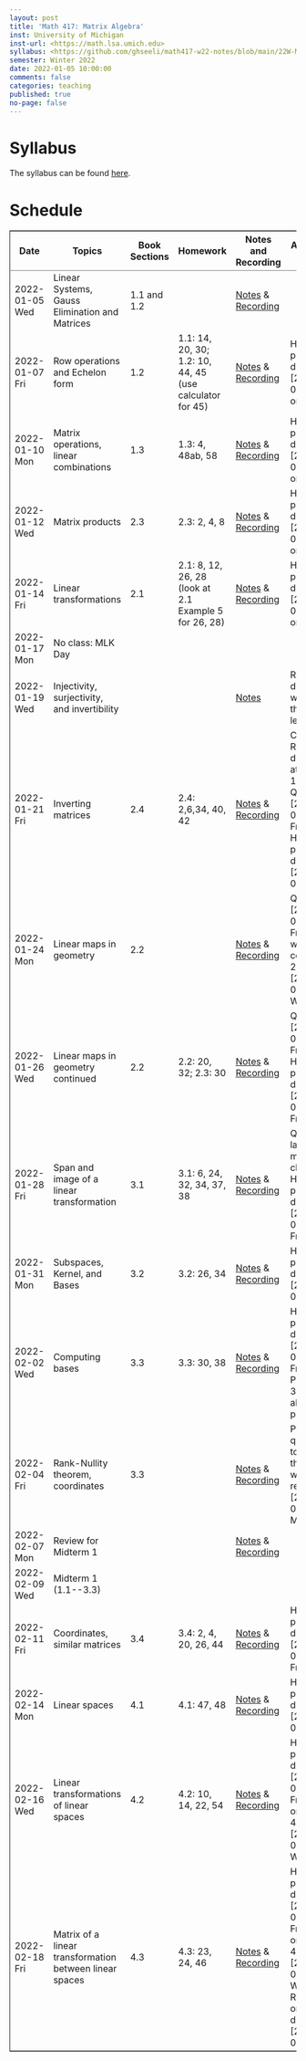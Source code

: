 ```yaml
---
layout: post
title: 'Math 417: Matrix Algebra'
inst: University of Michigan
inst-url: <https://math.lsa.umich.edu>
syllabus: <https://github.com/ghseeli/math417-w22-notes/blob/main/22W-Math417-Syllabus.pdf?raw=true>
semester: Winter 2022
date: 2022-01-05 10:00:00
comments: false
categories: teaching
published: true
no-page: false 
---
```



# Syllabus

The syllabus can be found [here](https://github.com/ghseeli/math417-w22-notes/blob/main/22W-Math417-Syllabus.pdf?raw=true).


# Schedule

<table border="2" cellspacing="0" cellpadding="6" rules="groups" frame="hsides">


<colgroup>
<col  class="org-left" />

<col  class="org-left" />

<col  class="org-right" />

<col  class="org-left" />

<col  class="org-left" />

<col  class="org-left" />
</colgroup>
<thead>
<tr>
<th scope="col" class="org-left">Date</th>
<th scope="col" class="org-left">Topics</th>
<th scope="col" class="org-right">Book Sections</th>
<th scope="col" class="org-left">Homework</th>
<th scope="col" class="org-left">Notes and Recording</th>
<th scope="col" class="org-left">Additional Notes</th>
</tr>
</thead>

<tbody>
<tr>
<td class="org-left">2022-01-05 Wed</td>
<td class="org-left">Linear Systems, Gauss Elimination and Matrices</td>
<td class="org-right">1.1 and 1.2</td>
<td class="org-left">&#xa0;</td>
<td class="org-left"><a href="https://raw.githubusercontent.com/ghseeli/math417-w22-notes/main/20220105-Linear%20Systems%20and%20Matrices.pdf">Notes</a> &amp; <a href="https://umich.zoom.us/rec/share/bWypNEVc6cToZZ6o6632omYHJWtEuYq_coJroNhZGnGfpnjZwFwzi1kTX23IHCY.eph9SYcuVVcQhhxi">Recording</a></td>
<td class="org-left">&#xa0;</td>
</tr>


<tr>
<td class="org-left">2022-01-07 Fri</td>
<td class="org-left">Row operations and Echelon form</td>
<td class="org-right">1.2</td>
<td class="org-left">1.1: 14, 20, 30; 1.2: 10, 44, 45 (use calculator for 45)</td>
<td class="org-left"><a href="https://github.com/ghseeli/math417-w22-notes/blob/main/20220107-Row%20operations%20and%20Echelon%20form.pdf?raw=true">Notes</a> &amp; <a href="https://umich.zoom.us/rec/play/ouYrjwHY84EbnnVY1mxJqOZQcO7o6LvmJAfug9LeyUviOkdEvMQmqMQcn2SzSr-eA_nMoI36KQ31kqsO.gbtNfSpTjEv-Jrae">Recording</a></td>
<td class="org-left">Homework problems due <span class="timestamp-wrapper"><span class="timestamp">[2022-01-14 Fri] </span></span> on Canvas</td>
</tr>


<tr>
<td class="org-left">2022-01-10 Mon</td>
<td class="org-left">Matrix operations, linear combinations</td>
<td class="org-right">1.3</td>
<td class="org-left">1.3: 4, 48ab, 58</td>
<td class="org-left"><a href="https://github.com/ghseeli/math417-w22-notes/blob/main/20220110-Matrix%20operations%20and%20linear%20combinations.pdf?raw=true">Notes</a> &amp; <a href="https://umich.zoom.us/rec/share/TAQu0R3KQtxRQteyLLJ2fqwq7YS_6iIyqRC4yMW3DtLZHBS-4TkjV8Oea1T8y-55.zf7K4Y7fW1xd1NBk">Recording</a></td>
<td class="org-left">Homework problems due <span class="timestamp-wrapper"><span class="timestamp">[2022-01-21 Fri] </span></span> on Canvas</td>
</tr>


<tr>
<td class="org-left">2022-01-12 Wed</td>
<td class="org-left">Matrix products</td>
<td class="org-right">2.3</td>
<td class="org-left">2.3: 2, 4, 8</td>
<td class="org-left"><a href="https://github.com/ghseeli/math417-w22-notes/blob/main/20220112-Matrix%20Products.pdf?raw=true">Notes</a> &amp; <a href="https://umich.zoom.us/rec/share/8yit48OlDtljxhRy1eGl43EAoCXUDuYIo4ZdORKfYFnDWWWfR0DKuqi8gXG2lHiY.BKRCMzmgjgpetuCr%20">Recording</a></td>
<td class="org-left">Homework problems due <span class="timestamp-wrapper"><span class="timestamp">[2022-01-21 Fri] </span></span> on Canvas</td>
</tr>


<tr>
<td class="org-left">2022-01-14 Fri</td>
<td class="org-left">Linear transformations</td>
<td class="org-right">2.1</td>
<td class="org-left">2.1: 8, 12, 26, 28 (look at 2.1 Example 5 for 26, 28)</td>
<td class="org-left"><a href="https://github.com/ghseeli/math417-w22-notes/blob/main/20220114-Linear%20Transformations.pdf?raw=true">Notes</a> &amp; <a href="https://umich.zoom.us/rec/share/x5oZDRUDwUUBU6BAWPPkHPxZCzCs7uMj_usgs8pgA2OojU0Vb34vwRnE9eBzWteQ.9HxsDllOOezW9YKW">Recording</a></td>
<td class="org-left">Homework problems due <span class="timestamp-wrapper"><span class="timestamp">[2022-01-21 Fri] </span></span> on Canvas</td>
</tr>


<tr>
<td class="org-left">2022-01-17 Mon</td>
<td class="org-left">No class: MLK Day</td>
<td class="org-right">&#xa0;</td>
<td class="org-left">&#xa0;</td>
<td class="org-left">&#xa0;</td>
<td class="org-left">&#xa0;</td>
</tr>


<tr>
<td class="org-left">2022-01-19 Wed</td>
<td class="org-left">Injectivity, surjectivity, and invertibility</td>
<td class="org-right">&#xa0;</td>
<td class="org-left">&#xa0;</td>
<td class="org-left"><a href="https://github.com/ghseeli/math417-w22-notes/blob/main/20220119-Injectivity%2C%20surjectivity%2C%20and%20invertibility.pdf?raw=true">Notes</a></td>
<td class="org-left">Recording did not work for this lecture</td>
</tr>


<tr>
<td class="org-left">2022-01-21 Fri</td>
<td class="org-left">Inverting matrices</td>
<td class="org-right">2.4</td>
<td class="org-left">2.4: 2,6,34, 40, 42</td>
<td class="org-left"><a href="https://github.com/ghseeli/math417-w22-notes/blob/main/20220121-Inverting%20a%20matrix.pdf?raw=true">Notes</a> &amp; <a href="https://leccap.engin.umich.edu/leccap/player/r/dM6sE8">Recording</a></td>
<td class="org-left">Canvas Reflection due today at 11:59pm; Quiz on <span class="timestamp-wrapper"><span class="timestamp">[2022-01-28 Fri]</span></span>; Homework problems due [2022-02-04 Fr</td>
</tr>


<tr>
<td class="org-left">2022-01-24 Mon</td>
<td class="org-left">Linear maps in geometry</td>
<td class="org-right">2.2</td>
<td class="org-left">&#xa0;</td>
<td class="org-left"><a href="https://github.com/ghseeli/math417-w22-notes/blob/main/20220124-Linear%20maps%20in%20geometry.pdf?raw=true">Notes</a> &amp; <a href="https://leccap.engin.umich.edu/leccap/player/r/fVHZV2">Recording</a></td>
<td class="org-left">Quiz on <span class="timestamp-wrapper"><span class="timestamp">[2022-01-28 Fri]</span></span>; We will continue 2.2 on <span class="timestamp-wrapper"><span class="timestamp">[2022-01-26 Wed]</span></span></td>
</tr>


<tr>
<td class="org-left">2022-01-26 Wed</td>
<td class="org-left">Linear maps in geometry continued</td>
<td class="org-right">2.2</td>
<td class="org-left">2.2: 20, 32; 2.3: 30</td>
<td class="org-left"><a href="https://github.com/ghseeli/math417-w22-notes/blob/main/20220126-Linear%20maps%20in%20geometry%2C%20continued.pdf?raw=true">Notes</a> &amp; <a href="https://leccap.engin.umich.edu/leccap/player/r/3K4RH3">Recording</a></td>
<td class="org-left">Quiz on <span class="timestamp-wrapper"><span class="timestamp">[2022-01-28 Fri]</span></span>; Homework problems due  <span class="timestamp-wrapper"><span class="timestamp">[2022-02-04 Fri]</span></span>.</td>
</tr>


<tr>
<td class="org-left">2022-01-28 Fri</td>
<td class="org-left">Span and image of a linear transformation</td>
<td class="org-right">3.1</td>
<td class="org-left">3.1: 6, 24, 32, 34, 37, 38</td>
<td class="org-left"><a href="https://github.com/ghseeli/math417-w22-notes/blob/main/20220128-Subspaces%2C%20image%2C%20and%20kernel.pdf?raw=true">Notes</a> &amp; <a href="https://leccap.engin.umich.edu/leccap/player/r/1w5T4e">Recording</a></td>
<td class="org-left">Quiz in last 15 minutes of class; Homework problems due <span class="timestamp-wrapper"><span class="timestamp">[2022-02-11 Fri]</span></span>.</td>
</tr>


<tr>
<td class="org-left">2022-01-31 Mon</td>
<td class="org-left">Subspaces, Kernel, and Bases</td>
<td class="org-right">3.2</td>
<td class="org-left">3.2: 26, 34</td>
<td class="org-left"><a href="https://github.com/ghseeli/math417-w22-notes/blob/main/20220131-Subspaces%2C%20kernel%2C%20and%20bases.pdf?raw=true">Notes</a> &amp; <a href="https://leccap.engin.umich.edu/leccap/player/r/Xjnqo4">Recording</a></td>
<td class="org-left">Homework problems due <span class="timestamp-wrapper"><span class="timestamp">[2022-02-11 Fri]</span></span></td>
</tr>


<tr>
<td class="org-left">2022-02-02 Wed</td>
<td class="org-left">Computing bases</td>
<td class="org-right">3.3</td>
<td class="org-left">3.3: 30, 38</td>
<td class="org-left"><a href="https://github.com/ghseeli/math417-w22-notes/blob/main/20220202-Computing%20bases.pdf?raw=true">Notes</a> &amp; <a href="https://leccap.engin.umich.edu/leccap/player/r/MG2eJl">Recording</a></td>
<td class="org-left">Homework problems due  <span class="timestamp-wrapper"><span class="timestamp">[2022-02-11 Fri]</span></span>; Problem 3.3: 90 is also a cool problem.</td>
</tr>


<tr>
<td class="org-left">2022-02-04 Fri</td>
<td class="org-left">Rank-Nullity theorem, coordinates</td>
<td class="org-right">3.3</td>
<td class="org-left">&#xa0;</td>
<td class="org-left"><a href="https://github.com/ghseeli/math417-w22-notes/blob/main/20220204-Rank-nullity%20theorem%2C%20coordinates.pdf">Notes</a> &amp; <a href="https://leccap.engin.umich.edu/leccap/player/r/DuzLWy">Recording</a></td>
<td class="org-left">Post questions to Piazza that you want to review on  <span class="timestamp-wrapper"><span class="timestamp">[2022-02-07 Mon]</span></span></td>
</tr>


<tr>
<td class="org-left">2022-02-07 Mon</td>
<td class="org-left">Review for Midterm 1</td>
<td class="org-right">&#xa0;</td>
<td class="org-left">&#xa0;</td>
<td class="org-left"><a href="https://github.com/ghseeli/math417-w22-notes/blob/main/20220207-review-for-midterm-1.pdf?raw=true">Notes</a> &amp; <a href="https://leccap.engin.umich.edu/leccap/player/r/09Y0dn">Recording</a></td>
<td class="org-left">&#xa0;</td>
</tr>


<tr>
<td class="org-left">2022-02-09 Wed</td>
<td class="org-left">Midterm 1 (1.1--3.3)</td>
<td class="org-right">&#xa0;</td>
<td class="org-left">&#xa0;</td>
<td class="org-left">&#xa0;</td>
<td class="org-left">&#xa0;</td>
</tr>


<tr>
<td class="org-left">2022-02-11 Fri</td>
<td class="org-left">Coordinates, similar matrices</td>
<td class="org-right">3.4</td>
<td class="org-left">3.4: 2, 4, 20, 26, 44</td>
<td class="org-left"><a href="https://github.com/ghseeli/math417-w22-notes/blob/main/20220211-Coordinates%2C%20similar%20matrices.pdf?raw=true">Notes</a> &amp; <a href="https://leccap.engin.umich.edu/leccap/player/r/E3BxTe">Recording</a></td>
<td class="org-left">Homework problems due <span class="timestamp-wrapper"><span class="timestamp">[2022-02-18 Fri]</span></span>.</td>
</tr>


<tr>
<td class="org-left">2022-02-14 Mon</td>
<td class="org-left">Linear spaces</td>
<td class="org-right">4.1</td>
<td class="org-left">4.1: 47, 48</td>
<td class="org-left"><a href="https://github.com/ghseeli/math417-w22-notes/blob/main/20220214-Linear%20spaces.pdf?raw=true">Notes</a> &amp; <a href="https://leccap.engin.umich.edu/leccap/player/r/vl9RyJ">Recording</a></td>
<td class="org-left">Homework problems due  <span class="timestamp-wrapper"><span class="timestamp">[2022-02-25 Fri]</span></span></td>
</tr>


<tr>
<td class="org-left">2022-02-16 Wed</td>
<td class="org-left">Linear transformations of linear spaces</td>
<td class="org-right">4.2</td>
<td class="org-left">4.2: 10, 14, 22, 54</td>
<td class="org-left"><a href="https://github.com/ghseeli/math417-w22-notes/blob/main/20220216-Linear%20transformations%20between%20linear%20spaces.pdf?raw=true">Notes</a> &amp; <a href="https://leccap.engin.umich.edu/leccap/player/r/4dg7hs">Recording</a></td>
<td class="org-left">Homework problems due  <span class="timestamp-wrapper"><span class="timestamp">[2022-02-25 Fri]</span></span>; Quiz on 3.4, 4.1, 4.2  <span class="timestamp-wrapper"><span class="timestamp">[2022-02-23 Wed]</span></span></td>
</tr>


<tr>
<td class="org-left">2022-02-18 Fri</td>
<td class="org-left">Matrix of a linear transformation between linear spaces</td>
<td class="org-right">4.3</td>
<td class="org-left">4.3: 23, 24, 46</td>
<td class="org-left"><a href="https://github.com/ghseeli/math417-w22-notes/blob/main/20220218-The%20matrix%20of%20a%20linear%20transformation%20between%20linear%20spaces.pdf?raw=true">Notes</a> &amp; <a href="https://leccap.engin.umich.edu/leccap/player/r/ViU4si">Recording</a></td>
<td class="org-left">Homework problems due  <span class="timestamp-wrapper"><span class="timestamp">[2022-02-25 Fri]</span></span>; Quiz on 4.3, 4.1, 4.2 <span class="timestamp-wrapper"><span class="timestamp">[2022-02-23 Wed]</span></span>; Reflection on Canvas due  <span class="timestamp-wrapper"><span class="timestamp">[2022-02-25 Fri]</span></span></td>
</tr>
</tbody>
</table>

